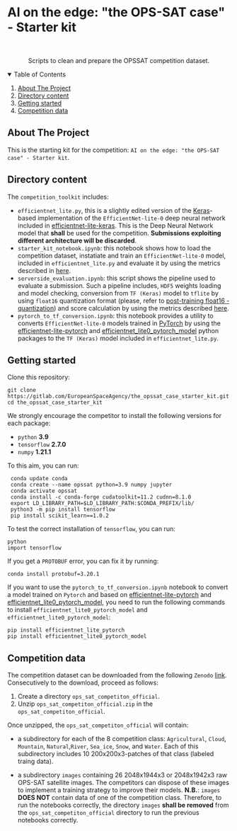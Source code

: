 # AI on the edge: "the OPS-SAT case" - Starter kit
<!--
*** Based on https://github.com/othneildrew/Best-README-Template
-->



<!-- PROJECT LOGO -->
<br />
<p align="center">
    Scripts to clean and prepare the OPSSAT competition dataset.
</p>



<!-- TABLE OF CONTENTS -->
<details open="open">
  <summary>Table of Contents</summary>
  <ol>
    <li>
      <a href="#about-the-project">About The Project</a>
    </li>
    <li><a href="#directory-content">Directory content</a></li>
    <li><a href="#getting-started">Getting started</a></li>
    <li><a href="#competition-data">Competition data</a></li>
  </ol>
</details>

<!-- ABOUT THE PROJECT -->
## About The Project

This is the starting kit for the competition: `AI on the edge: "the OPS-SAT case" - Starter kit`. 

## Directory content

The `competition_toolkit` includes:

* `efficientnet_lite.py`, this is a slightly edited version of the [Keras](https://keras.io/api/models/model/)-based implementation of the `EfficientNet-lite-0` deep neural network included in     [efficientnet-lite-keras](https://github.com/sebastian-sz/efficientnet-lite-keras). This is the Deep Neural Network model that **shall** be used for the competition. **Submissions exploiting different architecture will be discarded**. 
* `starter_kit_notebook.ipynb`: this notebook shows how to load the competition dataset, instatiate and train an `EfficientNet-lite-0` model, included in `efficientnet_lite.py` and evaluate it by using the metrics described in [here](https://kelvins.esa.int/opssat/scoring/).
* `serverside_evaluation.ipynb`: this script shows the pipeline used to evaluate a submission. Such a pipeline includes, `HDF5` weights loading and model checking, conversion from `TF (Keras)` model to `tflite` by using `float16` quantization format (please, refer to [post-training float16 - quantization](https://www.tensorflow.org/lite/performance/post_training_float16_quant)) and score calculation by using the metrics described [here](https://kelvins.esa.int/opssat/scoring/).
* `pytorch_to_tf_conversion.ipynb`: this notebook provides a utility to converts `EfficientNet-lite-0` models trained in [PyTorch](https://pytorch.org/) by using the [efficientnet-lite-pytorch](https://pypi.org/project/efficientnet-lite-pytorch/) and [efficientnet_lite0_pytorch_model](https://pypi.org/project/efficientnet-lite0-pytorch-model/) python packages to the `TF (Keras)` model included in `efficientnet_lite.py`.

## Getting started

Clone this repository: 
```
git clone https://gitlab.com/EuropeanSpaceAgency/the_opssat_case_starter_kit.git
cd the_opssat_case_starter_kit
```

We strongly encourage the competitor to install the following versions for each package: 

* `python` **3.9**
* `tensorflow` **2.7.0**
* `numpy` **1.21.1**

To this aim, you can run: 

```
 conda update conda
 conda create --name opssat python=3.9 numpy jupyter
 conda activate opssat
 conda install -c conda-forge cudatoolkit=11.2 cudnn=8.1.0
 export LD_LIBRARY_PATH=$LD_LIBRARY_PATH:$CONDA_PREFIX/lib/
 python3 -m pip install tensorflow
 pip install scikit_learn==1.0.2
 ```

 To test the correct installation of `tensorflow`, you can run:

 ```
 python
 import tensorflow
 ```

 If you get a `PROTOBUF` error, you can fix it by running: 

 ```
 conda install protobuf=3.20.1
 ```

If you want to use the `pytorch_to_tf_conversion.ipynb` notebook to convert a model trained on `Pytorch` and based on [efficientnet-lite-pytorch](https://pypi.org/project/efficientnet-lite-pytorch/) and [efficientnet_lite0_pytorch_model](https://pypi.org/project/efficientnet-lite0-pytorch-model/), you need to run the following commands to install `efficientnet_lite0_pytorch_model` and `efficientnet_lite0_pytorch_model`:

```
pip install efficientnet_lite_pytorch
pip install efficientnet_lite0_pytorch_model
```
	
## Competition data

The competition dataset can be downloaded from the following `Zenodo` [link](https://zenodo.org/record/6524750). Consecutively to the download, proceed as follows:

1. Create a directory `ops_sat_competiton_official`.
2. Unzip `ops_sat_competiton_official.zip` in the `ops_sat_competiton_official`. 

Once unzipped, the `ops_sat_competiton_official` will contain:

 * a subdirectory for each of the 8 competition class: `Agricultural`, `Cloud`, `Mountain`, `Natural`,`River`, `Sea_ice`, `Snow`, and `Water`. Each of this subdirectory includes 10 200x200x3-patches of that class (labeled traing data).

 * a subdirectory `images` containing 26 2048x1944x3 or 2048x1942x3 raw OPS-SAT satellite images. The competitors can dispose of these images to implement a training strategy to improve their models.
 **N.B.**: `images` **DOES NOT** contain data of one of the competition class. Therefore, to run the notebooks correctly, the directory `images` **shall be removed** from the `ops_sat_competiton_official` directory to run the previous notebooks correctly. 
